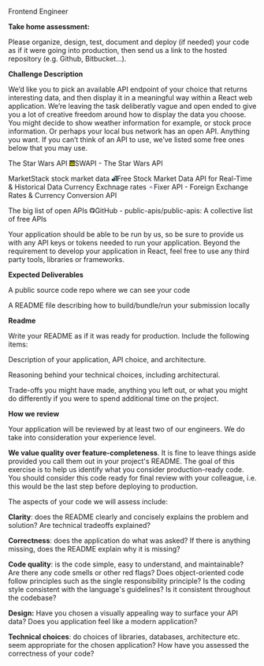 Frontend Engineer

**Take home assessment:**

Please organize, design, test, document and deploy (if needed) your code as if it were going into production, then send us a link to the hosted repository (e.g. Github, Bitbucket...).

**Challenge Description**

We’d like you to pick an available API endpoint of your choice that returns interesting data, and then display it in a meaningful way within a React web application. We’re leaving the task deliberatly vague and open ended to give you a lot of creative freedom around how to display the data you choose. You might decide to show weather information for example, or stock proce information. Or perhaps your local bus network has an open API. Anything you want. If you can’t think of an API to use, we’ve listed some free ones below that you may use.

The Star Wars API ![][image1]SWAPI \- The Star Wars API

MarketStack stock market data ![][image2]Free Stock Market Data API for Real-Time & Historical Data Currency Exchnage rates ![][image3]Fixer API \- Foreign Exchange Rates & Currency Conversion API

The big list of open APIs ![][image4]GitHub \- public-apis/public-apis: A collective list of free APIs

Your application should be able to be run by us, so be sure to provide us with any API keys or tokens needed to run your application. Beyond the requirement to develop your application in React, feel free to use any third party tools, libraries or frameworks.

**Expected Deliverables**

A public source code repo where we can see your code

A README file describing how to build/bundle/run your submission locally

**Readme**

Write your README as if it was ready for production. Include the following items:

Description of your application, API choice, and architecture.

Reasoning behind your technical choices, including architectural.

Trade-offs you might have made, anything you left out, or what you might do differently if you were to spend additional time on the project.

**How we review**

Your application will be reviewed by at least two of our engineers. We do take into consideration your experience level.

**We value quality over feature-completeness**. It is fine to leave things aside provided you call them out in your project's README. The goal of this exercise is to help us identify what you consider production-ready code. You should consider this code ready for final review with your colleague, i.e. this would be the last step before deploying to production.

The aspects of your code we will assess include:

**Clarity**: does the README clearly and concisely explains the problem and solution? Are technical tradeoffs explained?

**Correctness**: does the application do what was asked? If there is anything missing, does the README explain why it is missing?

**Code quality**: is the code simple, easy to understand, and maintainable? Are there any code smells or other red flags? Does object-oriented code follow principles such as the single responsibility principle? Is the coding style consistent with the language's guidelines? Is it consistent throughout the codebase?

**Design:** Have you chosen a visually appealing way to surface your API data? Does you application feel like a modern application?

**Technical choices**: do choices of libraries, databases, architecture etc. seem appropriate for the chosen application? How have you assessed the correctness of your code?

[image1]: data:image/png;base64,iVBORw0KGgoAAAANSUhEUgAAAAsAAAALCAYAAACprHcmAAAAnklEQVR4XmNg4hX/TyxmUNES+x8YgIo19cT+y6uJ/be1h2BuUbH/IHUMBdmi/w9vFPnv6CQGxj4+ov8bKkT/J8SK/t+/TgSMFdXF/oPUka744SmR/wsmi4Lx0hkiuBVb2oiBJWf0QPD/J3gUw3xqaCoGxngVR0eK/j+/W+T/jcMQDFL8/LwI2Gmfb0Lw1QMiZCjGFs7YMDic0WMJHwYA2hfjaiDnGr4AAAAASUVORK5CYII=
[image2]: data:image/png;base64,iVBORw0KGgoAAAANSUhEUgAAAAsAAAALCAYAAACprHcmAAAAqUlEQVR4XmNgwAEYpTRmMmnY/YBhRmXzK+hqEEBUsYpR0fgoGKvbghTfRkiysImAsaBUIhyzckiCMKOq5SMKFHPxW4Aw0H3/YZiBV8QZhDEVQ01mFJSKZZTVXY1dsYzOEqAnTsMwg4RqO6OoYjVWxYxKpueRrQaZSh3FDIrGh7AorsWumJGJhYFX1J1RWnsBCDPIaM9l4ODVYZTT3wRU6AjGwrLpDApGuwCt7VeBvsndMwAAAABJRU5ErkJggg==
[image3]: data:image/png;base64,iVBORw0KGgoAAAANSUhEUgAAAAsAAAALCAYAAACprHcmAAAAcElEQVR4XmNgoB/gEGNg0Mn3YxDU4UCXwgQkKdbOFWAIOL2YwXKiMQMrDwMYYwA+FQgOPL0LqDgLSD9ikPNlA2MMYD8vHowDTtcDFe4D0kUM/sc6wBgDKEcog7FOng4Q2zBo52kDaX0wxgAkKaY2AADXhyHM/mNtgAAAAABJRU5ErkJggg==
[image4]: data:image/png;base64,iVBORw0KGgoAAAANSUhEUgAAAAsAAAALCAYAAACprHcmAAABK0lEQVR4XmNggAIvLy9vEG5obFzV2Nx8vKGhYbkLFMDUgEFlZeWE8OjofyCsoav7H4bjEhP/gXBBYWEzWCHQOL+QkIh/ra3t/0G4ra3jf2dH9/8OIK6rawDjuLjEf/Z2dg6kKa6orFynoqH9/9Chw2D89csXON6+fScYg+TLyssXMpSVV5xRVtX4//zZMzD++OEDHN+5fRuMQfKlpWX7GUpLStcpKWv8nzljFhi/e/36/7s3b8B0X98EMFYEyhcXFS9gAIaMT0xc/L/s3Lz/IDxh4sT/r1++/F9UXPJfTkkFjEMjIv9ZWlrak6YYBHKzc3rTUjP+gfDM6TP/vwC6vaS47H9oaOQ/EE5NSWlAxAoQODg4eIJwb2/vivXr1x/t6upaamVl5QTCMDUADWj2E2oDfy4AAAAASUVORK5CYII=
